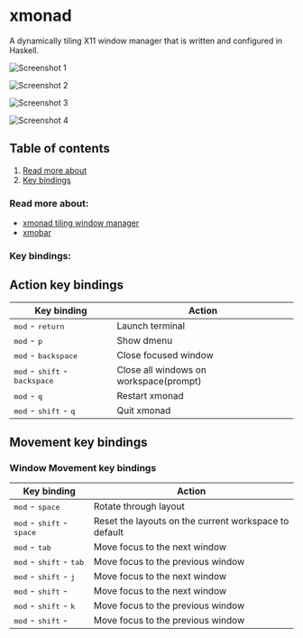 # xmonad
A dynamically tiling X11 window manager that is written and configured in Haskell.

![Screenshot 1](/../screenshots/images/screen-01.jpg?raw=true "Screenshot 1")

![Screenshot 2](/../screenshots/images/screen-02.jpg?raw=true "Screenshot 2")

![Screenshot 3](/../screenshots/images/screen-03.jpg?raw=true "Screenshot 3")

![Screenshot 4](/../screenshots/images/screen-04.jpg?raw=true "Screenshot 4")


## Table of contents
1. [Read more about](#Read-more-about)
2. [Key bindings](#key-bindings)


### Read more about:
- [xmonad tiling window manager](https://xmonad.org/)
- [xmobar](https://hackage.haskell.org/package/xmobar)


### Key bindings:

## Action key bindings

| Key binding                                             | Action                                                                        |
|---------------------------------------------------------|-------------------------------------------------------------------------------|
| <kbd>mod</kbd> - <kbd>return</kbd>                      | Launch terminal                                                               |
| <kbd>mod</kbd> - <kbd>p</kbd>                           | Show dmenu                                                                    |
| <kbd>mod</kbd> - <kbd>backspace</kbd>                   | Close focused window                                                          |
| <kbd>mod</kbd> - <kbd>shift</kbd> - <kbd>backspace</kbd>| Close all windows on workspace(prompt)                                        |
| <kbd>mod</kbd> - <kbd>q</kbd>                           | Restart xmonad                                                                |
| <kbd>mod</kbd> - <kbd>shift</kbd> - <kbd>q</kbd>        | Quit xmonad                                                                   |

## Movement key bindings

### Window Movement key bindings

| Key binding                                             | Action                                                                        |
|---------------------------------------------------------|-------------------------------------------------------------------------------|
| <kbd>mod</kbd> - <kbd>space</kbd>                       | Rotate through layout                                                         |
| <kbd>mod</kbd> - <kbd>shift</kbd>   - <kbd>space</kbd>  | Reset the layouts on the current workspace to default                         |
| <kbd>mod</kbd> - <kbd>tab</kbd>                         | Move focus to the next window                                                 |
| <kbd>mod</kbd> - <kbd>shift</kbd>   - <kbd>tab</kbd>    | Move focus to the previous window                                             |
| <kbd>mod</kbd> - <kbd>shift</kbd> - <kbd>j</kbd>                           | Move focus to the next window                              |
| <kbd>mod</kbd> - <kbd>shift</kbd> - <kbd><Down></kbd>                      | Move focus to the next window                              |
| <kbd>mod</kbd> - <kbd>shift</kbd> - <kbd>k</kbd>                           | Move focus to the previous window                          |
| <kbd>mod</kbd> - <kbd>shift</kbd> - <kbd><Up></kbd>                        | Move focus to the previous window                          |
